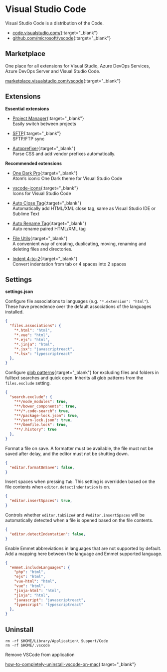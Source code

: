 # Visual Studio Code

Visual Studio Code is a distribution of the Code.

- [code.visualstudio.com/](https://code.visualstudio.com/){:target="_blank"}
- [github.com/microsoft/vscode](https://github.com/microsoft/vscode){:target="_blank"}

## Marketplace

One place for all extensions for Visual Studio, Azure DevOps Services, Azure DevOps Server and Visual Studio Code.

[marketplace.visualstudio.com/vscode](https://marketplace.visualstudio.com/vscode){:target="_blank"}

## Extensions

**Essential extensions**

- [Project Manager](https://marketplace.visualstudio.com/items?itemName=alefragnani.project-manager){:target="_blank"}  
  Easily switch between projects  

- [SFTP](https://marketplace.visualstudio.com/items?itemName=liximomo.sftp){:target="_blank"}  
  SFTP/FTP sync  

- [Autoprefixer](https://marketplace.visualstudio.com/items?itemName=mrmlnc.vscode-autoprefixer){:target="_blank"}  
  Parse CSS and add vendor prefixes automatically.  

**Recommended extensions**

- [One Dark Pro](https://marketplace.visualstudio.com/items?itemName=zhuangtongfa.Material-theme){:target="_blank"}  
  Atom‘s iconic One Dark theme for Visual Studio Code  

- [vscode-icons](https://marketplace.visualstudio.com/items?itemName=vscode-icons-team.vscode-icons){:target="_blank"}  
  Icons for Visual Studio Code  

- [Auto Close Tag](https://marketplace.visualstudio.com/items?itemName=formulahendry.auto-close-tag){:target="_blank"}  
  Automatically add HTML/XML close tag, same as Visual Studio IDE or Sublime Text  

- [Auto Rename Tag](https://marketplace.visualstudio.com/items?itemName=formulahendry.auto-rename-tag){:target="_blank"}  
  Auto rename paired HTML/XML tag  

- [File Utils](https://marketplace.visualstudio.com/items?itemName=sleistner.vscode-fileutils){:target="_blank"}  
  A convenient way of creating, duplicating, moving, renaming and deleting files and directories.  

- [Indent 4-to-2](https://marketplace.visualstudio.com/items?itemName=Compulim.indent4to2){:target="_blank"}  
  Convert indentation from tab or 4 spaces into 2 spaces  

## Settings

**settings.json**

Configure file associations to languages (e.g. `"*.extension": "html"`). These have precedence over the default associations of the languages installed.

```json
{
  "files.associations": {
    "*.html": "html",
    "*.vue": "html",
    "*.ejs": "html",
    "*.jinja": "html",
    "*.jsx": "javascriptreact",
    "*.tsx": "typescriptreact"
  },
}
```

Configure [glob patterns](https://code.visualstudio.com/docs/editor/codebasics#_advanced-search-options){:target="_blank"} for excluding files and folders in fulltext searches and quick open. Inherits all glob patterns from the `files.exclude` setting.

```json
{
  "search.exclude": {
    "**/node_modules": true,
    "**/bower_components": true,
    "**/*.code-search": true,
    "**/package-lock.json": true,
    "**/yarn-lock.json": true,
    "**/Gemfile.lock": true,
    "**/.history": true
  },
}
```

Format a file on save. A formatter must be available, the file must not be saved after delay, and the editor must not be shutting down.

```json
{
  "editor.formatOnSave": false,
}
```

Insert spaces when pressing `Tab`. This setting is overridden based on the file contents when `editor.detectIndentation` is on.

```json
{
  "editor.insertSpaces": true,
}
```

Controls whether `editor.tabSize#` and `#editor.insertSpaces` will be automatically detected when a file is opened based on the file contents.

```json
{
  "editor.detectIndentation": false,
}
```

Enable Emmet abbreviations in languages that are not supported by default. Add a mapping here between the language and Emmet supported language.

```json
{
  "emmet.includeLanguages": {
    "php": "html",
    "ejs": "html",
    "vue-html": "html",
    "vue": "html",
    "jinja-html": "html",
    "jinja": "html",
    "javascript": "javascriptreact",
    "typescript": "typescriptreact"
  },
}
```

## Uninstall

```shell
rm -rf $HOME/Library/Application\ Support/Code
rm -rf $HOME/.vscode
```

Remove VSCode from application

[how-to-completely-uninstall-vscode-on-mac](https://stackoverflow.com/questions/42603103/how-to-completely-uninstall-vscode-on-mac){:target="_blank"}
